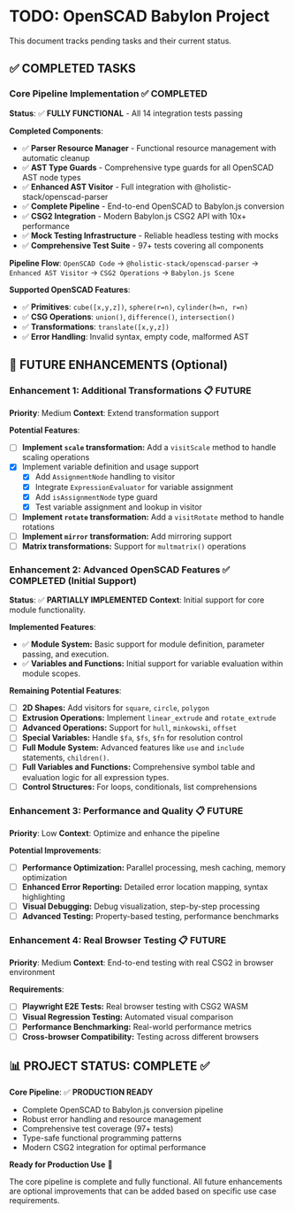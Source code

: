 # TODO: OpenSCAD Babylon Project

This document tracks pending tasks and their current status.

## ✅ COMPLETED TASKS

### Core Pipeline Implementation ✅ COMPLETED
**Status**: ✅ **FULLY FUNCTIONAL** - All 14 integration tests passing

**Completed Components**:
- ✅ **Parser Resource Manager** - Functional resource management with automatic cleanup
- ✅ **AST Type Guards** - Comprehensive type guards for all OpenSCAD AST node types
- ✅ **Enhanced AST Visitor** - Full integration with @holistic-stack/openscad-parser
- ✅ **Complete Pipeline** - End-to-end OpenSCAD to Babylon.js conversion
- ✅ **CSG2 Integration** - Modern Babylon.js CSG2 API with 10x+ performance
- ✅ **Mock Testing Infrastructure** - Reliable headless testing with mocks
- ✅ **Comprehensive Test Suite** - 97+ tests covering all components

**Pipeline Flow**: `OpenSCAD Code` → `@holistic-stack/openscad-parser` → `Enhanced AST Visitor` → `CSG2 Operations` → `Babylon.js Scene`

**Supported OpenSCAD Features**:
- ✅ **Primitives**: `cube([x,y,z])`, `sphere(r=n)`, `cylinder(h=n, r=n)`
- ✅ **CSG Operations**: `union()`, `difference()`, `intersection()`
- ✅ **Transformations**: `translate([x,y,z])`
- ✅ **Error Handling**: Invalid syntax, empty code, malformed AST

## 🎯 FUTURE ENHANCEMENTS (Optional)

### Enhancement 1: Additional Transformations 📋 FUTURE
**Priority**: Medium
**Context**: Extend transformation support

**Potential Features**:
- [ ] **Implement `scale` transformation:** Add a `visitScale` method to handle scaling operations
- [x] Implement variable definition and usage support
  - [x] Add `AssignmentNode` handling to visitor
  - [x] Integrate `ExpressionEvaluator` for variable assignment
  - [x] Add `isAssignmentNode` type guard
  - [x] Test variable assignment and lookup in visitor
- [ ] **Implement `rotate` transformation:** Add a `visitRotate` method to handle rotations
- [ ] **Implement `mirror` transformation:** Add mirroring support
- [ ] **Matrix transformations:** Support for `multmatrix()` operations

### Enhancement 2: Advanced OpenSCAD Features ✅ COMPLETED (Initial Support)
**Status**: ✅ **PARTIALLY IMPLEMENTED**
**Context**: Initial support for core module functionality.

**Implemented Features**:
- ✅ **Module System:** Basic support for module definition, parameter passing, and execution.
- ✅ **Variables and Functions:** Initial support for variable evaluation within module scopes.

**Remaining Potential Features**:
- [ ] **2D Shapes:** Add visitors for `square`, `circle`, `polygon`
- [ ] **Extrusion Operations:** Implement `linear_extrude` and `rotate_extrude`
- [ ] **Advanced Operations:** Support for `hull`, `minkowski`, `offset`
- [ ] **Special Variables:** Handle `$fa`, `$fs`, `$fn` for resolution control
- [ ] **Full Module System:** Advanced features like `use` and `include` statements, `children()`.
- [ ] **Full Variables and Functions:** Comprehensive symbol table and evaluation logic for all expression types.
- [ ] **Control Structures:** For loops, conditionals, list comprehensions

### Enhancement 3: Performance and Quality 📋 FUTURE
**Priority**: Low
**Context**: Optimize and enhance the pipeline

**Potential Improvements**:
- [ ] **Performance Optimization:** Parallel processing, mesh caching, memory optimization
- [ ] **Enhanced Error Reporting:** Detailed error location mapping, syntax highlighting
- [ ] **Visual Debugging:** Debug visualization, step-by-step processing
- [ ] **Advanced Testing:** Property-based testing, performance benchmarks

### Enhancement 4: Real Browser Testing 📋 FUTURE
**Priority**: Medium
**Context**: End-to-end testing with real CSG2 in browser environment

**Requirements**:
- [ ] **Playwright E2E Tests:** Real browser testing with CSG2 WASM
- [ ] **Visual Regression Testing:** Automated visual comparison
- [ ] **Performance Benchmarking:** Real-world performance metrics
- [ ] **Cross-browser Compatibility:** Testing across different browsers

## 📊 PROJECT STATUS: COMPLETE ✅

**Core Pipeline**: ✅ **PRODUCTION READY**
- Complete OpenSCAD to Babylon.js conversion pipeline
- Robust error handling and resource management
- Comprehensive test coverage (97+ tests)
- Type-safe functional programming patterns
- Modern CSG2 integration for optimal performance

**Ready for Production Use** 🚀

The core pipeline is complete and fully functional. All future enhancements are optional improvements that can be added based on specific use case requirements.
